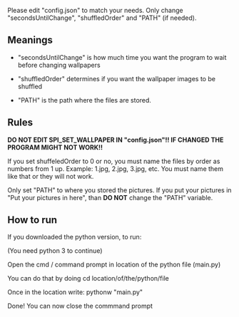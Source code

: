 Please edit "config.json" to match your needs.
Only change "secondsUntilChange", "shuffledOrder" and "PATH" (if needed).


Meanings
--------------

- "secondsUntilChange" is how much time you want the program to wait before changing wallpapers

- "shuffledOrder" determines if you want the wallpaper images to be shuffled

- "PATH" is the path where the files are stored.


Rules
--------------


**DO NOT EDIT SPI_SET_WALLPAPER IN "config.json"!! IF CHANGED THE PROGRAM MIGHT NOT WORK!!**


If you set shuffeledOrder to 0 or no, you must name the files by order as numbers from 1 up. Example: 1.jpg, 2.jpg, 3.jpg, etc. You must name them like that or they will not work.


Only set "PATH" to where you stored the pictures. If you put your pictures in "Put your pictures in here", than **DO NOT** change the "PATH" variable.


How to run
--------------

If you downloaded the python version, to run:

(You need python 3 to continue)

Open the cmd / command prompt in location of the python file (main.py)

You can do that by doing cd location/of/the/python/file

Once in the location write: pythonw "main.py"

Done! You can now close the commmand prompt